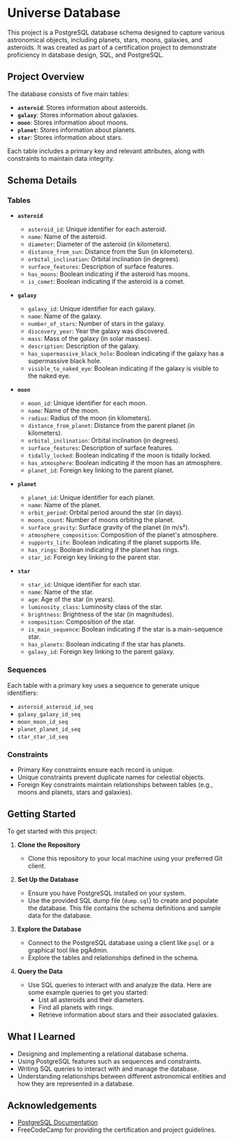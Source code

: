 # Universe Database

This project is a PostgreSQL database schema designed to capture various astronomical objects, including planets, stars, moons, galaxies, and asteroids. It was created as part of a certification project to demonstrate proficiency in database design, SQL, and PostgreSQL.

## Project Overview

The database consists of five main tables:

- **`asteroid`**: Stores information about asteroids.
- **`galaxy`**: Stores information about galaxies.
- **`moon`**: Stores information about moons.
- **`planet`**: Stores information about planets.
- **`star`**: Stores information about stars.

Each table includes a primary key and relevant attributes, along with constraints to maintain data integrity.

## Schema Details

### Tables

- **`asteroid`**
  - `asteroid_id`: Unique identifier for each asteroid.
  - `name`: Name of the asteroid.
  - `diameter`: Diameter of the asteroid (in kilometers).
  - `distance_from_sun`: Distance from the Sun (in kilometers).
  - `orbital_inclination`: Orbital inclination (in degrees).
  - `surface_features`: Description of surface features.
  - `has_moons`: Boolean indicating if the asteroid has moons.
  - `is_comet`: Boolean indicating if the asteroid is a comet.

- **`galaxy`**
  - `galaxy_id`: Unique identifier for each galaxy.
  - `name`: Name of the galaxy.
  - `number_of_stars`: Number of stars in the galaxy.
  - `discovery_year`: Year the galaxy was discovered.
  - `mass`: Mass of the galaxy (in solar masses).
  - `description`: Description of the galaxy.
  - `has_supermassive_black_hole`: Boolean indicating if the galaxy has a supermassive black hole.
  - `visible_to_naked_eye`: Boolean indicating if the galaxy is visible to the naked eye.

- **`moon`**
  - `moon_id`: Unique identifier for each moon.
  - `name`: Name of the moon.
  - `radius`: Radius of the moon (in kilometers).
  - `distance_from_planet`: Distance from the parent planet (in kilometers).
  - `orbital_inclination`: Orbital inclination (in degrees).
  - `surface_features`: Description of surface features.
  - `tidally_locked`: Boolean indicating if the moon is tidally locked.
  - `has_atmosphere`: Boolean indicating if the moon has an atmosphere.
  - `planet_id`: Foreign key linking to the parent planet.

- **`planet`**
  - `planet_id`: Unique identifier for each planet.
  - `name`: Name of the planet.
  - `orbit_period`: Orbital period around the star (in days).
  - `moons_count`: Number of moons orbiting the planet.
  - `surface_gravity`: Surface gravity of the planet (in m/s²).
  - `atmosphere_composition`: Composition of the planet's atmosphere.
  - `supports_life`: Boolean indicating if the planet supports life.
  - `has_rings`: Boolean indicating if the planet has rings.
  - `star_id`: Foreign key linking to the parent star.

- **`star`**
  - `star_id`: Unique identifier for each star.
  - `name`: Name of the star.
  - `age`: Age of the star (in years).
  - `luminosity_class`: Luminosity class of the star.
  - `brightness`: Brightness of the star (in magnitudes).
  - `composition`: Composition of the star.
  - `is_main_sequence`: Boolean indicating if the star is a main-sequence star.
  - `has_planets`: Boolean indicating if the star has planets.
  - `galaxy_id`: Foreign key linking to the parent galaxy.

### Sequences

Each table with a primary key uses a sequence to generate unique identifiers:
- `asteroid_asteroid_id_seq`
- `galaxy_galaxy_id_seq`
- `moon_moon_id_seq`
- `planet_planet_id_seq`
- `star_star_id_seq`

### Constraints

- Primary Key constraints ensure each record is unique.
- Unique constraints prevent duplicate names for celestial objects.
- Foreign Key constraints maintain relationships between tables (e.g., moons and planets, stars and galaxies).

## Getting Started

To get started with this project:

1. **Clone the Repository**
   - Clone this repository to your local machine using your preferred Git client.

2. **Set Up the Database**
   - Ensure you have PostgreSQL installed on your system.
   - Use the provided SQL dump file (`dump.sql`) to create and populate the database. This file contains the schema definitions and sample data for the database.

3. **Explore the Database**
   - Connect to the PostgreSQL database using a client like `psql` or a graphical tool like pgAdmin.
   - Explore the tables and relationships defined in the schema.

4. **Query the Data**
   - Use SQL queries to interact with and analyze the data. Here are some example queries to get you started:
     - List all asteroids and their diameters.
     - Find all planets with rings.
     - Retrieve information about stars and their associated galaxies.

## What I Learned

- Designing and implementing a relational database schema.
- Using PostgreSQL features such as sequences and constraints.
- Writing SQL queries to interact with and manage the database.
- Understanding relationships between different astronomical entities and how they are represented in a database.

## Acknowledgements

- [PostgreSQL Documentation](https://www.postgresql.org/docs/)
- FreeCodeCamp for providing the certification and project guidelines.
